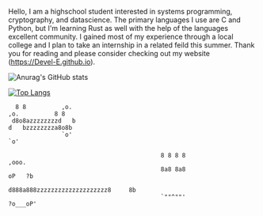 Hello, I am a highschool student interested in systems programming, cryptography, and datascience. The primary languages I use are C and Python, but I'm learning Rust as well with the help of the languages excellent community. I gained most of my experience through a local college and I plan to take an internship in a related feild this summer. Thank you for reading and please consider checking out my website (https://Devel-E.github.io).

![Anurag's GitHub stats](https://github-readme-stats.vercel.app/api?username=develijah&show_icons=true&theme=midnight-purple)

[![Top Langs](https://github-readme-stats.vercel.app/api/top-langs/?username=develijah&layout=compact&theme=midnight-purple)](https://github.com/anuraghazra/github-readme-stats)

````
  8 8          ,o.                                                                            ,o.          8 8
 d8o8azzzzzzzzd   b                                                                          d   bzzzzzzzza8o8b
               `o'                                                                            `o'

                                           8 8 8 8                     ,ooo.
                                           8a8 8a8                    oP   ?b
                                          d888a888zzzzzzzzzzzzzzzzzzzz8     8b
                                           `""^""'                    ?o___oP'
                      
